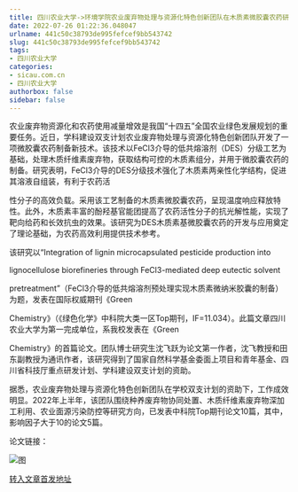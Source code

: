 ```yaml
---
title: 四川农业大学->环境学院农业废弃物处理与资源化特色创新团队在木质素微胶囊农药研究中取得进展 | sicau.com.cn
date: 2022-07-26 01:22:36.048047
urlname: 441c50c38793de995fefcef9bb543742
slug: 441c50c38793de995fefcef9bb543742
tags: 
- 四川农业大学
categories:
- sicau.com.cn
- 四川农业大学
authorbox: false
sidebar: false
---
```

农业废弃物资源化和农药使用减量增效是我国“十四五”全国农业绿色发展规划的重要任务。近日，学科建设双支计划农业废弃物处理与资源化特色创新团队开发了一项微胶囊农药制备新技术。该技术以FeCl3介导的低共熔溶剂（DES）分级工艺为基础，处理木质纤维素废弃物，获取结构可控的木质素组分，并用于微胶囊农药的制备。研究表明，FeCl3介导的DES分级技术强化了木质素两亲性化学结构，促进其溶液自组装，有利于农药活
<!--more-->
性分子的高效负载。采用该工艺制备的木质素微胶囊农药，呈现温度响应释放特性。此外，木质素丰富的酚羟基官能团提高了农药活性分子的抗光解性能，实现了靶向给药和长效抗虫的效果。该研究为DES木质素基微胶囊农药的开发与应用奠定了理论基础，为农药高效利用提供技术参考。

该研究以“Integration of lignin microcapsulated pesticide production into

lignocellulose biorefineries through FeCl3-mediated deep eutectic solvent

pretreatment”（FeCl3介导的低共熔溶剂预处理实现木质素微纳米胶囊的制备）为题，发表在国际权威期刊《Green

Chemistry》（《绿色化学》中科院大类一区Top期刊，IF=11.034）。此篇文章四川农业大学为第一完成单位，系我校发表在《Green

Chemistry》的首篇论文。团队博士研究生沈飞跃为论文第一作者，沈飞教授和田东副教授为通讯作者，该研究得到了国家自然科学基金委面上项目和青年基金、四川省科技厅重点研发计划、学科建设双支计划的资助。

据悉，农业废弃物处理与资源化特色创新团队在学校双支计划的资助下，工作成效明显。2022年上半年，该团队围绕种养废弃物协同处置、木质纤维素废弃物深加工利用、农业面源污染防控等研究方向，已发表中科院Top期刊论文10篇，其中，影响因子大于10的论文5篇。

论文链接：

![图](https://news.sicau.edu.cn/__local/7/4A/A8/A919782620DCD2356CDF8CE22A4_BA37984A_22451.jpg)

[转入文章首发地址](https://news.sicau.edu.cn/info/1078/68965.htm)